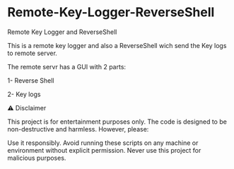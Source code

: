 # Remote-Key-Logger-ReverseShell
Remote Key Logger and ReverseShell

This is a remote key logger and also a ReverseShell wich send the Key logs to remote server.

The remote servr has a GUI with 2 parts: 

1- Reverse Shell

2- Key logs

⚠️ Disclaimer

This project is for entertainment purposes only. The code is designed to be non-destructive and harmless. However, please:

Use it responsibly.
Avoid running these scripts on any machine or environment without explicit permission.
Never use this project for malicious purposes.
